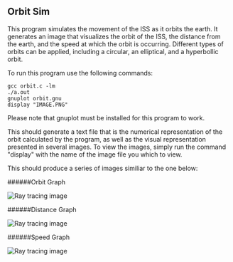## Orbit Sim

This program simulates the movement of the ISS as it orbits the earth.  It generates an image that visualizes the orbit of the ISS, the distance from the earth, and the speed at which the orbit is occurring.  Different types of orbits can be applied, including a circular, an elliptical, and a hyperbollic orbit.

  To run this program use the following commands:

    gcc orbit.c -lm
    ./a.out
    gnuplot orbit.gnu
    display "IMAGE.PNG"

Please note that gnuplot must be installed for this program to work.

This should generate a text file that is the numerical representation of the orbit calculated by the program, as well as the visual representation presented in several images.  To view the images, simply run the command "display" with the name of the image file you which to view.
  
  This should produce a series of images similiar to the one below:

######Orbit Graph

![Ray tracing image](https://raw.githubusercontent.com/z-ng/Parallel_Computing/main/orbit/orbit_sim/orbit.png)

######Distance Graph

![Ray tracing image](https://raw.githubusercontent.com/z-ng/Parallel_Computing/main/orbit/orbit_sim/distance.png)

######Speed Graph

![Ray tracing image](https://raw.githubusercontent.com/z-ng/Parallel_Computing/main/orbit/orbit_sim/speed.png)
